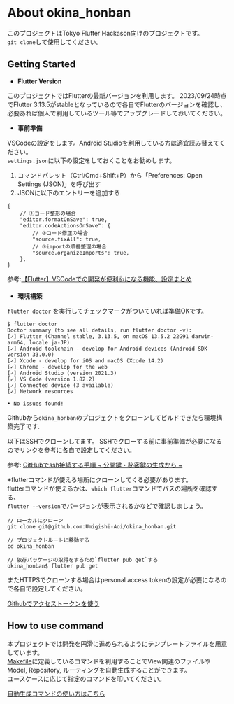 # About okina_honban

このプロジェクトはTokyo Flutter Hackason向けのプロジェクトです。  
`git clone`して使用してください。

## Getting Started

- **Flutter Version**

このプロジェクトではFlutterの最新バージョンを利用します。
2023/09/24時点でFlutter 3.13.5がstableとなっているので各自でFlutterのバージョンを確認し、
必要あれば個人で利用しているツール等でアップグレードしておいてください。

- **事前準備**

VSCodeの設定をします。Android Studioを利用している方は適宜読み替えてください。  
`settings.json`に以下の設定をしておくことをお勧めします。

1. コマンドパレット（Ctrl/Cmd+Shift+P）から「Preferences: Open Settings (JSON)」を呼び出す
2. JSONに以下のエントリーを追加する

```
{
    // ①コード整形の場合
    "editor.formatOnSave": true,
    "editor.codeActionsOnSave": {
        // ②コード修正の場合
        "source.fixAll": true,
	    // ③importの順番整理の場合
        "source.organizeImports": true,
    },
}
```
参考:[【Flutter】VSCodeでの開発が便利👍になる機能、設定まとめ](https://zenn.dev/inari_sushio/articles/0f4c606c8340ee#%E8%A8%AD%E5%AE%9A%E6%96%B9%E6%B3%95-2)

- **環境構築**

`flutter doctor` を実行してチェックマークがついていれば準備OKです。

```
$ flutter doctor
Doctor summary (to see all details, run flutter doctor -v):
[✓] Flutter (Channel stable, 3.13.5, on macOS 13.5.2 22G91 darwin-arm64, locale ja-JP)
[✓] Android toolchain - develop for Android devices (Android SDK version 33.0.0)
[✓] Xcode - develop for iOS and macOS (Xcode 14.2)
[✓] Chrome - develop for the web
[✓] Android Studio (version 2021.3)
[✓] VS Code (version 1.82.2)
[✓] Connected device (3 available)
[✓] Network resources

• No issues found!
```

Githubから`okina_honban`のプロジェクトをクローンしてビルドできたら環境構築完了です.

以下はSSHでクローンしてます。
SSHでクローする前に事前準備が必要になるのでリンクを参考に各自で設定してください。

参考: [GitHubでssh接続する手順 ~ 公開鍵・秘密鍵の生成から ~](https://qiita.com/shizuma/items/2b2f873a0034839e47ce)

※flutterコマンドが使える場所にクローンしてくる必要があります。  
flutterコマンドが使えるかは、`which flutter`コマンドでパスの場所を確認する、  
`flutter --version`でバージョンが表示されるかなどで確認しましょう。

```
// ローカルにクローン
git clone git@github.com:Umigishi-Aoi/okina_honban.git

// プロジェクトルートに移動する
cd okina_honban

// 依存パッケージの取得をするため`flutter pub get`する
okina_honban$ flutter pub get
```

またHTTPSでクローンする場合はpersonal access tokenの設定が必要になるので各自で設定してください。

[Githubでアクセストークンを使う](https://rfs.jp/server/git/github/personal_access_tokens.html)

## How to use command

本プロジェクトでは開発を円滑に進められるようにテンプレートファイルを用意しています。  
[Makefile](./Makefile)に定義しているコマンドを利用することでView関連のファイルやModel, Repository, ルーティングを自動生成することができます。  
ユースケースに応じて指定のコマンドを叩いてください。  

[自動生成コマンドの使い方はこちら](./docs/how-to-drive-this-project.md)
